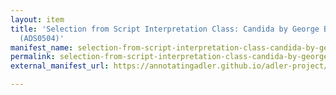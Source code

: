 ```yaml
---
layout: item
title: 'Selection from Script Interpretation Class: Candida by George Bernard Shaw
  (ADS0504)'
manifest_name: selection-from-script-interpretation-class-candida-by-george-bernard-shaw-ads0504-
permalink: selection-from-script-interpretation-class-candida-by-george-bernard-shaw-ads0504-
external_manifest_url: https://annotatingadler.github.io/adler-project/candida/manifest.json

---
```

<!-- Add an essay or interpretive material below this line,
using HTML or markdown.  Do not modify this file above this line -->
